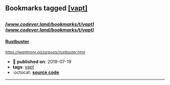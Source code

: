 ## Bookmarks tagged [[vapt]](https://www.codever.land/search?q=[vapt])

_<sup><sup>[www.codever.land/bookmarks/t/vapt](www.codever.land/bookmarks/t/vapt)</sup></sup>_
---
#### [Rustbuster](https://iwantmore.pizza/posts/rustbuster.html)
_<sup>https://iwantmore.pizza/posts/rustbuster.html</sup>_

* :calendar: **published on**: 2019-07-19
* **tags**: [vapt](../tagged/vapt.md)
* :octocat: **[source code](https://github.com/phra/rustbuster)**
---
